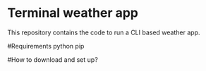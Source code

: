 # Terminal weather app

This repository contains the code to run a CLI based weather app.

#Requirements
python
pip

#How to download and set up?
